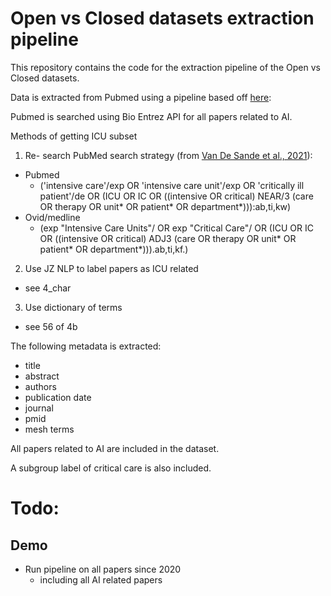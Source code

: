 # Open vs Closed datasets extraction pipeline

This repository contains the code for the extraction pipeline of the Open vs Closed datasets.

Data is extracted from Pubmed using a pipeline based off [here](https://github.com/joxang/health_ai_end_to_end):

Pubmed is searched using Bio Entrez API for all papers related to AI.

Methods of getting ICU subset

1. Re- search PubMed search strategy (from [Van De Sande et al., 2021](https://doi.org/10.1007/s00134-021-06446-7)):

- Pubmed
  - ('intensive care'/exp OR 'intensive care unit'/exp OR 'critically ill patient'/de OR (ICU OR IC OR ((intensive OR critical) NEAR/3 (care OR therapy OR unit* OR patient* OR department\*))):ab,ti,kw)
- Ovid/medline
  - (exp "Intensive Care Units"/ OR exp "Critical Care"/ OR (ICU OR IC OR ((intensive OR critical) ADJ3 (care OR therapy OR unit* OR patient* OR department\*))).ab,ti,kf.)

2. Use JZ NLP to label papers as ICU related

- see 4_char

3. Use dictionary of terms

- see 56 of 4b

The following metadata is extracted:

- title
- abstract
- authors
- publication date
- journal
- pmid
- mesh terms

All papers related to AI are included in the dataset.

A subgroup label of critical care is also included.

# Todo:

## Demo

- Run pipeline on all papers since 2020
  - including all AI related papers
